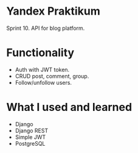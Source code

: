 # Yandex Praktikum 
Sprint 10. API for blog platform.

# Functionality
* Auth with JWT token.
* CRUD post, comment, group.
* Follow/unfollow users.

# What I used and learned
* Django 
* Django REST
* Simple JWT
* PostgreSQL
